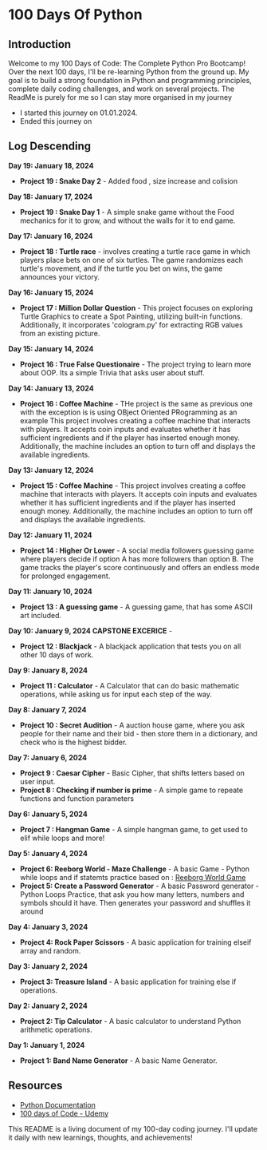 # 100 Days Of Python

## Introduction
Welcome to my 100 Days of Code: The Complete Python Pro Bootcamp! Over the next 100 days, I'll be re-learning Python from the ground up. 
My goal is to build a strong foundation in Python and programming principles, complete daily coding challenges, and work on several projects.
The ReadMe is purely for me so I can stay more organised in my journey



- I started this journey on 01.01.2024.
- Ended this journey on 

## Log Descending

**Day 19: January 18, 2024**
- **Project 19 : Snake Day 2** - Added food , size increase and colision

**Day 18: January 17, 2024**
- **Project 19 : Snake Day 1** - A simple snake game without the Food mechanics for it to grow, and without the walls for it to end game.

**Day 17: January 16, 2024**
- **Project 18 : Turtle race** - involves creating a turtle race game in which players place bets on one of six turtles. The game randomizes each turtle's movement, and if the turtle you bet on wins, the game announces your victory.
  
**Day 16: January 15, 2024**
- **Project 17 : Million Dollar Question** - This project focuses on exploring Turtle Graphics to create a Spot Painting, utilizing built-in functions. Additionally, it incorporates 'cologram.py' for extracting RGB values from an existing picture.

**Day 15: January 14, 2024**
- **Project 16 : True False Questionaire** - The project trying to learn more about OOP. Its a simple Trivia that asks user about stuff.

**Day 14: January 13, 2024**
- **Project 16 : Coffee Machine** -  THe project is the same as previous one with the exception is is using OBject Oriented PRogramming as an example This project involves creating a coffee machine that interacts with players. It accepts coin inputs and evaluates whether it has sufficient ingredients and if the player has inserted enough money. Additionally, the machine includes an option to turn off and displays the available ingredients.
  
**Day 13: January 12, 2024**
- **Project 15 : Coffee Machine** -  This project involves creating a coffee machine that interacts with players. It accepts coin inputs and evaluates whether it has sufficient ingredients and if the player has inserted enough money. Additionally, the machine includes an option to turn off and displays the available ingredients.

**Day 12: January 11, 2024**
- **Project 14 : Higher Or Lower** - A social media followers guessing game where players decide if option A has more followers than option B. The game tracks the player's score continuously and offers an endless mode for prolonged engagement.

**Day 11: January 10, 2024**
- **Project 13 : A guessing game** -  A guessing game, that has some ASCII art included.

**Day 10: January 9, 2024 CAPSTONE EXCERICE** -
- **Project 12 : Blackjack** -  A blackjack application that tests you on all other 10 days of work.

**Day 9: January 8, 2024** 
- **Project 11 : Calculator** - A Calculator that can do basic mathematic operations, while asking us for input each step of the way.

**Day 8: January 7, 2024**  
- **Project 10 : Secret Audition** - A auction house game, where you ask people for their name and their bid - then store them in a dictionary, and check who is the highest bidder.

**Day 7: January 6, 2024**  
- **Project 9 : Caesar Cipher** - Basic Cipher, that shifts letters based on user input.
- **Project 8 : Checking if number is prime** - A simple game to repeate functions and function parameters


**Day 6: January 5, 2024**
- **Project 7 : Hangman Game** - A simple hangman game, to get used to elif while loops and more!

**Day 5: January 4, 2024**
- **Project 6: Reeborg World - Maze Challenge** - A basic Game - Python while loops and if statemts practice based on : [Reeborg World Game](https://reeborg.ca/reeborg.html?lang=en&mode=python&menu=worlds%2Fmenus%2Freeborg_intro_en.json&name=Maze&url=worlds%2Ftutorial_en%2Fmaze1.json)
- **Project 5: Create a Password Generator** - A basic Password generator - Python Loops Practice, that ask you how many letters, numbers and symbols should it have. Then generates your password and shuffles it around

**Day 4: January 3, 2024**
- **Project 4: Rock Paper Scissors**  - A basic application for training elseif array and random.

**Day 3: January 2, 2024**
- **Project 3: Treasure Island**  - A basic application for training else if operations.

**Day 2: January 2, 2024**
- **Project 2: Tip Calculator**  - A basic calculator to understand Python arithmetic operations.

**Day 1: January 1, 2024**
- **Project 1: Band Name Generator** - A basic Name Generator.


  

  






  
## Resources
- [Python Documentation](https://docs.python.org/3/)
- [100 days of Code - Udemy](https://www.udemy.com/course/100-days-of-code/)


This README is a living document of my 100-day coding journey. I'll update it daily with new learnings, thoughts, and achievements!
